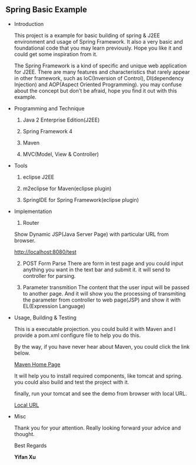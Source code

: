 ## Spring Basic Example

* Introduction

  This project is a example for basic building of spring & J2EE environment and usage of Spring Framework. It also a very basic and foundational code that you may learn previously. Hope you like it and could get some inspiration from it.

  The Spring Framework is a kind of specific and unique web application for J2EE. There are many features and characteristics that rarely appear in other framework, such as IoC(Inversion of Control), DI(dependency Injection) and AOP(Aspect Oriented Programming). you may confuse about the concept but don't be afraid, hope you find it out with this example.

* Programming and Technique

  1. Java 2 Enterprise Edition(J2EE)

  2. Spring Framework 4

  3. Maven

  4. MVC(Model, View & Controller)

* Tools

  1. eclipse J2EE

  2. m2eclipse for Maven(eclipse plugin)

  3. SpringIDE for Spring Framework(eclipse plugin)

* Implementation

  1. Router

    Show Dynamic JSP(Java Server Page) with particular URL from browser.

    [http://localhost:8080/test](http://localhost:8080/test)

  2. POST Form Parse
    There are form in test page and you could input anything you want in the text bar and submit it. it will send to controller for parsing.

  3. Parameter transmition
    The content that the user input will be passed to another page. And it will show you the processing of transmiting the parameter from controller to web page(JSP) and show it with EL(Expression Language)

* Usage, Building & Testing

  This is a executable projection. you could build it with Maven and I provide a pom.xml configure file to help you do this.

  By the way, if you have never hear about Maven, you could click the link below.

  [Maven Home Page](https://maven.apache.org/)

  It will help you to install required components, like tomcat and spring. you could also build and test the project with it.

  finally, run your tomcat and see the demo from browser with local URL.

  [Local URL](http://localhost:8080/test)

* Misc

  Thank you for your attention. Really looking forward your advice and thought.

  Best Regards

  __Yifan Xu__
